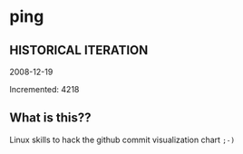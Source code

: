 # ping

## HISTORICAL ITERATION
2008-12-19

Incremented: 4218

## What is this?? 
Linux skills to hack the github commit visualization chart `;-)`
